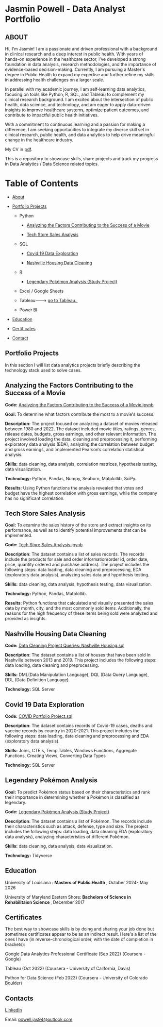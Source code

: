 # Jasmin Powell - Data Analyst Portfolio 
## ABOUT

Hi, I'm Jasmin! I am a passionate and driven professional with a background in clinical research and a deep interest in public health. With years of hands-on experience in the healthcare sector, I've developed a strong foundation in data analysis, research methodologies, and the importance of evidence-based decision-making. Currently, I am pursuing a Master's degree in Public Health to expand my expertise and further refine my skills in addressing health challenges on a larger scale.

In parallel with my academic journey, I am self-learning data analytics, focusing on tools like Python, R, SQL, and Tableau to complement my clinical research background. I am excited about the intersection of public health, data science, and technology, and am eager to apply data-driven insights to improve healthcare systems, optimize patient outcomes, and contribute to impactful public health initiatives.

With a commitment to continuous learning and a passion for making a difference, I am seeking opportunities to integrate my diverse skill set in clinical research, public health, and data analytics to help drive meaningful change in the healthcare industry.

My CV in [pdf]().

This is a repository to showcase skills, share projects and track my progress in Data Analytics / Data Science related topics.

# Table of Contents
* [About]()

* [Portfolio Projects](https://github.com/JasminInsights/Data-Analyst-Portfolio/tree/main?tab=readme-ov-file#portfolio-projects)
  * Python
   
     * [Analyzing the Factors Contributing to the Success of a Movie](https://github.com/JasminInsights/Data-Analyst-Portfolio?tab=readme-ov-file#analyzing-the-factors-contributing-to-the-success-of-a-movie)
  
     * [Tech Store Sales Analysis](https://github.com/JasminInsights/Data-Analyst-Portfolio?tab=readme-ov-file#tech-store-sales-analysis)
  * SQL
    
     * [Covid 19 Data Exploration](https://github.com/JasminInsights/Data-Analyst-Portfolio?tab=readme-ov-file#covid-19-data-exploration)
       
     * [Nashville Housing Data Cleaning](https://github.com/JasminInsights/Data-Analyst-Portfolio?tab=readme-ov-file#nashville-housing-data-cleaning)
  * R
  
     * [Legendary Pokémon Analysis (Study Project)](https://github.com/JasminInsights/Data-Analyst-Portfolio/blob/main/README.md#legendary-pok%C3%A9mon-analysis)
  
  * Excel / Google Sheets
    
  * Tableau---> [go to Tableau..](https://public.tableau.com/app/profile/jasmin.powell/vizzes)
  
  * Power BI

* [Education]()

* [Certificates]()

* [Contact]()

## Portfolio Projects
In this section I will list data analytics projects briefly describing the technology stack used to solve cases.

## Analyzing the Factors Contributing to the Success of a Movie 

<b>Code:</b> [Analyzing the Factors Contributing to the Success of a Movie.ipynb](https://github.com/JasminInsights/Portfolio-Projects/blob/main/Analyzing%20the%20Factors%20Contributing%20to%20the%20Success%20of%20a%20Movie.ipynb)

<b>Goal:</b> To determine what factors contribute the most to a movie's success.

<b>Description:</b> The project focused on analyzing a dataset of movies released between 1980 and 2022. The dataset included movie titles, ratings, genres, release dates, budgets, gross earnings, and other relevant information. The project involved loading the data, cleaning and preprocessing it, performing exploratory data analysis (EDA), analyzing the correlation between budget and gross earnings, and implemented Pearson’s correlation statistical analysis.

<b>Skills:</b> data cleaning, data analysis, correlation matrices, hypothesis testing, data visualization.

<b>Technology:</b> Python, Pandas, Numpy, Seaborn, Matplotlib, SciPy.

<b>Results:</b> Using Python functions the analysis revealed that votes and budget have the highest correlation with gross earnings, while the company has no significant correlation.

## Tech Store Sales Analysis

<b>Goal:</b> To examine the sales history of the store and extract insights on its performance, as well as to identify potential improvements that can be implemented.

<b>Code:</b> [Tech Store Sales Analysis.ipynb](https://github.com/JasminInsights/Portfolio-Projects/blob/main/Tech%20Store%20Sales%20Analysis.ipynb)

<b>Description:</b> The dataset contains a list of sales records. The records include the products for sale and order information(order id, order date, price, quantity ordered and purchase address). The project includes the following steps: data loading, data cleaning and preprocessing, EDA (exploratory data analysis), analyzing sales data and hypothesis testing.

<b>Skills:</b> data cleaning, data analysis, hypothesis testing, data visualization.

<b>Technology:</b> Python, Pandas, Matplotlib.

<b>Results:</b>  Python functions that calculated and visually presented the sales data by month, city, and the most commonly sold items. Additionally, the reasons for the high frequency of these items being sold were analyzed and provided as insights.

## Nashville Housing Data Cleaning

<b>Code:</b> [Data Cleaning Project Queries: Nashville Housing.sql](https://github.com/JasminInsights/Portfolio-Projects/blob/main/Data%20Cleaning%20Project%20Queries%3A%20Nashville%20Housing.sql)

<b>Description:</b> The dataset contains a list of houses that have been sold in Nashville between 2013 and 2019. This project includes the following steps: data loading, data cleaning and preprocessing.

<b>Skills:</b> DML(Data Manipulation Language), DQL (Data Query Language), DDL (Data Definition Language).

<b>Technology:</b> SQL Server

## Covid 19 Data Exploration

<b>Code:</b> [COVID Portfolio Project.sql](https://github.com/JasminInsights/Portfolio-Projects/blob/main/COVID%2019%20Portfolio%20Project.sql)

<b> Description:</b> The dataset contains records of Covid-19 cases, deaths and vaccine records by country in 2020-2021. This project includes the following steps: data loading, data cleaning and preprocessing and EDA (exploratory data analysis).

<b>Skills:</b>  Joins, CTE's, Temp Tables, Windows Functions, Aggregate Functions, Creating Views, Converting Data Types

<b>Technology:</b> SQL Server

## Legendary Pokémon Analysis

<b>Goal:</b> To predict Pokémon status based on their characteristics and rank their importance in determining whether a Pokémon is classified as legendary.

<b>Code:</b> [Legendary Pokémon Analysis (Study Project)](https://github.com/JasminInsights/Portfolio-Projects/blob/main/Legendary%20Pokémon%20Analysis.ipynb)

<b>Description:</b> The dataset contains a list of Pokémon. The records include their characteristics such as attack, defense, type and size. The project includes the following steps: data loading, data cleaning EDA (exploratory data analysis), analyzing characteristics of different Pokémon.

<b>Skills:</b> data cleaning, data analysis, data visualization.

<b>Technology:</b> Tidyverse

## Education
University of Louisiana : <b> Masters of Public Health </b> , October 2024- May 2026

University of Maryland Eastern Shore: <b> Bachelors of Science in Rehabilitaion Science </b> , December 2017


## Certificates
The best way to showcase skills is by doing and sharing your job done but sometimes certificates appear to be as an indirect result. Here's a list of the ones I have (in reverse-chronological order, with the date of completion in brackets):

Google Data Analytics Professional Certificate (Sep 2022) (Coursera - Google)

Tableau (Oct 2022) (Coursera - University of California, Davis)

Python for Data Science (Feb 2023) (Coursera - University of Colorado Boulder)

## Contacts

[LinkedIn]()

Email: powell.jas94@outlook.com
